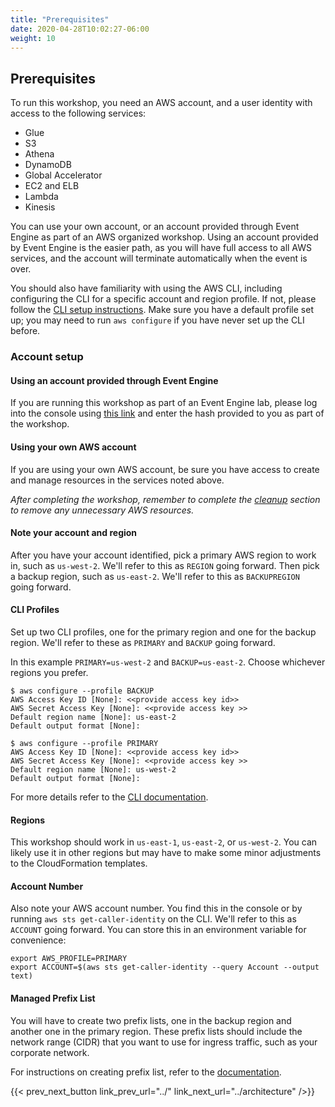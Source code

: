```yaml
---
title: "Prerequisites"
date: 2020-04-28T10:02:27-06:00
weight: 10
---
```


## Prerequisites

To run this workshop, you need an AWS account, and a user identity with access to the following services:

* Glue
* S3
* Athena
* DynamoDB
* Global Accelerator
* EC2 and ELB
* Lambda
* Kinesis

You can use your own account, or an account provided through Event Engine as part of an AWS organized workshop.  Using an account provided by Event Engine is the easier path, as you will have full access to all AWS services, and the account will terminate automatically when the event is over.

You should also have familiarity with using the AWS CLI, including configuring the CLI for a specific account and region profile.  If not, please follow the [CLI setup instructions](https://github.com/aws/aws-cli).  Make sure you have a default profile set up; you may need to run `aws configure` if you have never set up the CLI before.

### Account setup 

#### Using an account provided through Event Engine

If you are running this workshop as part of an Event Engine lab, please log into the console using [this link](https://dashboard.eventengine.run/) and enter the hash provided to you as part of the workshop.

#### Using your own AWS account

If you are using your own AWS account, be sure you have access to create and manage resources in the services noted above.

*After completing the workshop, remember to complete the [cleanup](../../next) section to remove any unnecessary AWS resources.*

#### Note your account and region

After you have your account identified, pick a primary AWS region to work in, such as `us-west-2`.  We'll refer to this as `REGION` going forward.  Then pick a backup region, such as `us-east-2`.  We'll refer to this as `BACKUPREGION` going forward.

#### CLI Profiles 

Set up two CLI profiles, one for the primary region and one for the backup region.  We'll refer to these as `PRIMARY` and `BACKUP` going forward.

In this example `PRIMARY=us-west-2` and `BACKUP=us-east-2`.  Choose whichever regions you prefer.

```
$ aws configure --profile BACKUP
AWS Access Key ID [None]: <<provide access key id>>
AWS Secret Access Key [None]: <<provide access key >>
Default region name [None]: us-east-2
Default output format [None]: 
```

```
$ aws configure --profile PRIMARY
AWS Access Key ID [None]: <<provide access key id>>
AWS Secret Access Key [None]: <<provide access key >>
Default region name [None]: us-west-2
Default output format [None]: 
```

For more details refer to the [CLI documentation](https://docs.aws.amazon.com/cli/latest/userguide/cli-configure-quickstart.html).

#### Regions

This workshop should work in `us-east-1`, `us-east-2`, or `us-west-2`.  You can likely use it in other regions but may have to make some minor adjustments to the CloudFormation templates.

#### Account Number
Also note your AWS account number.  You find this in the console or by running `aws sts get-caller-identity` on the CLI.  We'll refer to this as `ACCOUNT` going forward.  You can store this in an environment variable for convenience:

    export AWS_PROFILE=PRIMARY
    export ACCOUNT=$(aws sts get-caller-identity --query Account --output text)

#### Managed Prefix List

You will have to create two prefix lists, one in the backup region and another one in the primary region.  These prefix lists should include the network range (CIDR) that you want to use for ingress traffic, such as your corporate network.

For instructions on creating prefix list, refer to the [documentation](https://docs.aws.amazon.com/vpc/latest/userguide/managed-prefix-lists.html).

{{< prev_next_button link_prev_url="../" link_next_url="../architecture" />}}

